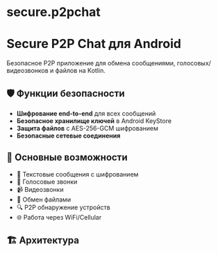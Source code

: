 # secure.p2pchat
# Secure P2P Chat для Android

Безопасное P2P приложение для обмена сообщениями, голосовых/видеозвонков и файлов на Kotlin.

## 🛡️ Функции безопасности

- **Шифрование end-to-end** для всех сообщений
- **Безопасное хранилище ключей** в Android KeyStore
- **Защита файлов** с AES-256-GCM шифрованием
- **Безопасные сетевые соединения**

## 📱 Основные возможности

- 💬 Текстовые сообщения с шифрованием
- 🎤 Голосовые звонки
- 📹 Видеозвонки
- 📁 Обмен файлами
- 🔍 P2P обнаружение устройств
- 🌐 Работа через WiFi/Cellular

## 🏗️ Архитектура
